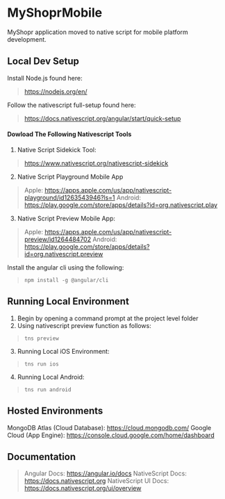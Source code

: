 # MyShoprMobile
MyShopr application moved to native script for mobile platform development.

## Local Dev Setup

Install Node.js found here:
> https://nodejs.org/en/

Follow the nativescript full-setup found here:
> https://docs.nativescript.org/angular/start/quick-setup

#### Dowload The Following Nativescript Tools

1. Native Script Sidekick Tool:
> https://www.nativescript.org/nativescript-sidekick

2. Native Script Playground Mobile App
> Apple: https://apps.apple.com/us/app/nativescript-playground/id1263543946?ls=1
> Android: https://play.google.com/store/apps/details?id=org.nativescript.play

3. Native Script Preview Mobile App:
> Apple: https://apps.apple.com/us/app/nativescript-preview/id1264484702
> Android: https://play.google.com/store/apps/details?id=org.nativescript.preview

Install the angular cli using the following:
> `npm install -g @angular/cli`

## Running Local Environment
1. Begin by opening a command prompt at the project level folder
2. Using nativescript preview function as follows:
> `tns preview`
3. Running Local iOS Environment:
> `tns run ios`
4. Running Local Android:
> `tns run android`

## Hosted Environments
MongoDB Atlas (Cloud Database): https://cloud.mongodb.com/
Google Cloud (App Engine): https://console.cloud.google.com/home/dashboard

## Documentation

> Angular Docs: https://angular.io/docs
> NativeScript Docs: https://docs.nativescript.org
> NativeScript UI Docs: https://docs.nativescript.org/ui/overview

